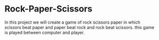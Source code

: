 # Rock-Paper-Scissors
 In this project we will create a game of rock
    scissors paper in which scissors beat paper and paper
    beat rock and rock beat scissors. this game is
    played between computer and player.